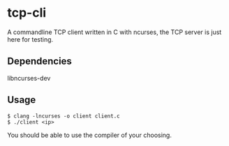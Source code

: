 # tcp-cli
A commandline TCP client written in C with ncurses, the TCP server is just here for testing.

## Dependencies
libncurses-dev

## Usage
```console
$ clang -lncurses -o client client.c
$ ./client <ip>
```
You should be able to use the compiler of your choosing.
